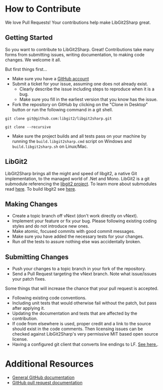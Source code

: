 # How to Contribute

We love Pull Requests! Your contributions help make LibGit2Sharp great.

## Getting Started

So you want to contribute to LibGit2Sharp. Great! Contributions take many forms from 
submitting issues, writing documentation, to making code changes. We welcome it all.

But first things first...

* Make sure you have a [GitHub account](https://github.com/signup/free)
* Submit a ticket for your issue, assuming one does not already exist.
  * Clearly describe the issue including steps to reproduce when it is a bug.
  * Make sure you fill in the earliest version that you know has the issue.
* Fork the repository on GitHub by clicking on the "Clone in Desktop" button or 
  run the following command in a git shell.
```
git clone git@github.com:libgit2/libgit2sharp.git

git clone --recursive
```
* Make sure the project builds and all tests pass on your machine by running 
  the `build.libgit2sharp.cmd` script on Windows and `build.libgit2sharp.sh` on Linux/Mac.

## LibGit2

LibGit2Sharp brings all the might and speed of libgit2, a native Git implementation, to the managed world of .Net and Mono.
LibGit2 is a git submodule referencing the [libgit2 project](https://github.com/libgit2/libgit2). To learn more about 
submodules read [here](http://git-scm.com/book/en/v2/Git-Tools-Submodules).
To build libgit2 see [here](https://github.com/libgit2/libgit2sharp/wiki/How-to-build-x64-libgit2-and-LibGit2Sharp).

## Making Changes

* Create a topic branch off vNext (don't work directly on vNext).
* Implement your feature or fix your bug. Please following existing coding styles and do not introduce new ones.
* Make atomic, focused commits with good commit messages.
* Make sure you have added the necessary tests for your changes.
* Run _all_ the tests to assure nothing else was accidentally broken.

## Submitting Changes

* Push your changes to a topic branch in your fork of the repository.
* Send a Pull Request targeting the vNext branch. Note what issue/issues your patch fixes.

Some things that will increase the chance that your pull request is accepted.

* Following existing code conventions.
* Including unit tests that would otherwise fail without the patch, but pass after applying it.
* Updating the documentation and tests that are affected by the contribution.
* If code from elsewhere is used, proper credit and a link to the source should exist in the code comments. 
  Then licensing issues can be checked against LibGit2Sharp's very permissive MIT based open source license.
* Having a configured git client that converts line endings to LF. [See here.](https://help.github.com/articles/dealing-with-line-endings/).
# Additional Resources

* [General GitHub documentation](http://help.github.com/)
* [GitHub pull request documentation](https://help.github.com/articles/using-pull-requests/)